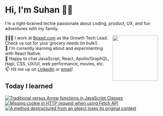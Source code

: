 # Hi, I'm Suhan 🖖🏻 

I'm a right-brained techie passionate about coding, product, UX, and fun adventures with my family. 

<img src='https://media.giphy.com/media/R6xi8dXsRhIjK/giphy.gif' width='150' align='right'>

👷🏻‍♂️  I work at [Boxed.com](https://www.boxed.com) as the Growth Tech Lead. Check us out for your grocery needs (in bulk!).  
🌱  I'm currently learning about and experimenting with React Native.  
💬  Happy to chat JavaScript, React, Apollo/GraphQL, Hapi, CSS, UX/UI, web performance, movies, etc.  
📫  Hit me up on [LinkedIn](https://www.linkedin.com/in/suhanwijaya/) or [email](mailto:suhanw@gmail.com)!  

## Today I learned
<a target="_blank" href="https://medium.com/javascript-in-plain-english/traditional-versus-arrow-functions-in-javascript-classes-35f958b1a492"><img src="https://github-readme-medium-recent-article.vercel.app/medium/@suhanwijaya/0" alt="Traditional versus Arrow functions in JavaScript Classes">
<a target="_blank" href="https://github-readme-medium-recent-article.vercel.app/medium/@suhanwijaya/1"><img src="https://github-readme-medium-recent-article.vercel.app/medium/@suhanwijaya/1" alt="Missing cookie in HTTP request when using Fetch API">
<a target="_blank" href="https://github-readme-medium-recent-article.vercel.app/medium/@suhanwijaya/2"><img src="https://github-readme-medium-recent-article.vercel.app/medium/@suhanwijaya/2" alt="A method destructured from an object loses its original context">


<!--
**suhanw/suhanw** is a ✨ _special_ ✨ repository because its `README.md` (this file) appears on your GitHub profile.

Here are some ideas to get you started:

- 🔭 I’m currently working on ...
- 🌱 I’m currently learning ...
- 👯 I’m looking to collaborate on ...
- 🤔 I’m looking for help with ...
- 💬 Ask me about ...
- 📫 How to reach me: ...
- 😄 Pronouns: ...
- ⚡ Fun fact: ...
-->
